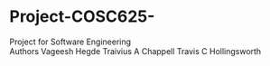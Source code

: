 # Project-COSC625-
Project for Software Engineering
<br>
Authors
Vageesh Hegde
Traivius A Chappell
Travis C Hollingsworth
